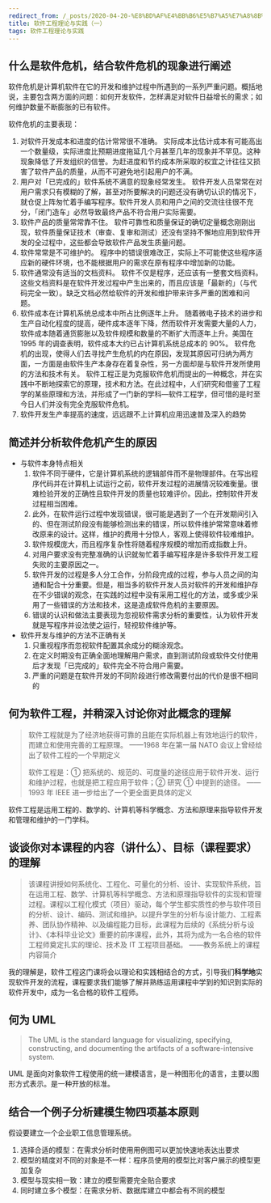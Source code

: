 ```yaml
---
redirect_from: /_posts/2020-04-20-%E8%BD%AF%E4%BB%B6%E5%B7%A5%E7%A8%8B%E7%90%86%E8%AE%BA%E4%B8%8E%E5%AE%9E%E8%B7%B5-%E4%B8%80/
title: 软件工程理论与实践（一）
tags: 软件工程理论与实践
---
```


## 什么是软件危机，结合软件危机的现象进行阐述

软件危机是计算机软件在它的开发和维护过程中所遇到的一系列严重问题。概括地说，主要包含两方面的问题：如何开发软件，怎样满足对软件日益增长的需求；如何维护数量不断膨胀的已有软件。

软件危机的主要表现：

1. 对软件开发成本和进度的估计常常很不准确。
   实际成本比估计成本有可能高出一个数量级，实际进度比预期进度拖延几个月甚至几年的现象并不罕见。这种现象降低了开发组织的信誉。为赶进度和节约成本所采取的权宜之计往往又损害了软件产品的质量，从而不可避免地引起用户的不满。
2. 用户对「已完成的」软件系统不满意的现象经常发生。
   软件开发人员常常在对用户需求只有模糊的了解，甚至对所要解决的问题还没有确切认识的情况下，就仓促上阵匆忙着手编写程序。软件开发人员和用户之间的交流往往很不充分，「闭门造车」必然导致最终产品不符合用户实际需要。
3. 软件产品的质量常常靠不住。
   软件可靠性和质量保证的确切定量概念刚刚出现，软件质量保证技术（审查、复审和测试）还没有坚持不懈地应用到软件开发的全过程中，这些都会导致软件产品发生质量问题。
4. 软件常常是不可维护的。
   程序中的错误很难改正，实际上不可能使这些程序适应新的硬件环境，也不能根据用户的需求在原有程序中增加新的功能。
5. 软件通常没有适当的文档资料。
   软件不仅是程序，还应该有一整套文档资料。这些文档资料是在软件开发过程中产生出来的，而且应该是「最新的」（与代码完全一致）。缺乏文档必然给软件的开发和维护带来许多严重的困难和问题。
6. 软件成本在计算机系统总成本中所占比例逐年上升。
   随着微电子技术的进步和生产自动化程度的提高，硬件成本逐年下降，然而软件开发需要大量的人力，软件成本随着通货膨胀以及软件规模和数量的不断扩大而逐年上升。美国在 1995 年的调查表明，软件成本大约已占计算机系统总成本的 90%。
   软件危机的出现，使得人们去寻找产生危机的内在原因，发现其原因可归纳为两方面，一方面是由软件生产本身存在着复杂性，另一方面却是与软件开发所使用的方法和技术有关。
   软件工程正是为克服软件危机而提出的一种概念，并在实践中不断地探索它的原理，技术和方法。在此过程中，人们研究和借鉴了工程学的某些原理和方法，并形成了一门新的学科—软件工程学，但可惜的是时至今日人们并没有完全克服软件危机。
7. 软件开发生产率提高的速度，远远跟不上计算机应用迅速普及深入的趋势

## 简述并分析软件危机产生的原因

- 与软件本身特点相关
  1. 软件不同于硬件，它是计算机系统的逻辑部件而不是物理部件。在写出程序代码并在计算机上试运行之前，软件开发过程的进展情况较难衡量。很难检验开发的正确性且软件开发的质量也较难评价。因此，控制软件开发过程相当困难。
  2. 此外，在软件运行过程中发现错误，很可能是遇到了一个在开发期间引入的、但在测试阶段没有能够检测出来的错误，所以软件维护常常意味着修改原来的设计。这样，维护的费用十分惊人，客观上使得软件较难维护。
  3. 软件规模庞大，而且程序复杂性将随着程序规模的增加而成指数上升。
  4. 对用户要求没有完整准确的认识就匆忙着手编写程序是许多软件开发工程失败的主要原因之一。
  5. 软件开发的过程是多人分工合作，分阶段完成的过程，参与人员之间的沟通和配合十分重要。但是，相当多的软件开发人员对软件的开发和维护存在不少错误的观念，在实践的过程中没有采用工程化的方法，或多或少采用了一些错误的方法和技术，这是造成软件危机的主要原因。
  6. 错误的认识和做法主要表现为忽视软件需求分析的重要性，认为软件开发就是写程序并设法使之运行，轻视软件维护等。
- 软件开发与维护的方法不正确有关
  1. 只重视程序而忽视软件配置其余成分的糊涂观念。
  2. 在定义时期没有正确全面地理解用户需求，直到测试阶段或软件交付使用后才发现「已完成的」软件完全不符合用户需要。
  3. 严重的问题是在软件开发的不同阶段进行修改需要付出的代价是很不相同的

## 何为软件工程，并稍深入讨论你对此概念的理解

> 软件工程就是为了经济地获得可靠的且能在实际机器上有效地运行的软件，而建立和使用完善的工程原理。
> ——1968 年在第一届 NATO 会议上曾经给出了软件工程的一个早期定义
>
> 软件工程是：① 把系统的、规范的、可度量的途径应用于软件开发、运行和维护过程，也就是把工程应用于软件；② 研究 ① 中提到的途径。
> ——1993 年 IEEE 进一步给出了一个更全面更具体的定义

软件工程是运用工程的、数学的、计算机等科学概念、方法和原理来指导软件开发和管理和维护的一门学科。

## 谈谈你对本课程的内容（讲什么）、目标（课程要求）的理解

> 该课程讲授如何系统化、工程化、可量化的分析、设计、实现软件系统，旨在运用工程、数学、计算机等科学概念、方法和原理指导软件的实现和管理过程。课程以工程化模式（项目）驱动，每个学生都实质性的参与软件项目的分析、设计、编码、测试和维护。以提升学生的分析与设计能力、工程素养、团队协作精神、以及编程能力目标，此课程为后续的《系统分析与设计》、《本科毕业论文》重要的前序课程，此外，其将为成为一名合格的软件工程师奠定扎实的理论、技术及 IT 工程项目基础。
> ——教务系统上的课程内容简介

我的理解是，软件工程这门课将会以理论和实践相结合的方式，引导我们**科学地**实现软件开发的流程，课程要求我们能够了解并熟练运用课程中学到的知识到实际的软件开发中，成为一名合格的软件工程师。

## 何为 UML

> The UML is the standard language for visualizing, specifying, constructing, and documenting the artifacts of a software-intensive system.

UML 是面向对象软件工程使用的统一建模语言，是一种图形化的语言，主要以图形方式表示。是一种开放的标准。

## 结合一个例子分析建模生物四项基本原则

假设要建立一个企业职工信息管理系统。

1. 选择合适的模型：在需求分析时使用用例图可以更加快速地表达出要求
2. 模型的精度对不同的对象是不一样：程序员使用的模型比对客户展示的模型更加复杂
3. 模型与现实相一致：建立的模型需要完全贴合要求
4. 同时建立多个模型：在需求分析、数据库建立中都会有不同的模型
